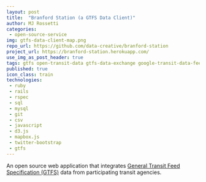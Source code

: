 ```yaml
---
layout: post
title:  "Branford Station (a GTFS Data Client)"
author: MJ Rossetti
categories:
 - open-source-service
img: gtfs-data-client-map.png
repo_url: https://github.com/data-creative/branford-station
project_url: https://branford-station.herokuapp.com/
use_img_as_post_header: true
tags: gtfs open-transit-data gtfs-data-exchange google-transit-data-feed
published: true
icon_class: train
technologies:
 - ruby
 - rails
 - rspec
 - sql
 - mysql
 - git
 - csv
 - javascript
 - d3.js
 - mapbox.js
 - twitter-bootstrap
 - gtfs
---
```


<!--
![A screenshot of a web application depicting information tables and a map.](/assets/images/gtfs-data-client.png "App screenshot")
-->

An open source web application that integrates
 [General Transit Feed Specification (GTFS)](https://developers.google.com/transit/gtfs/)
 data from participating transit agencies.
